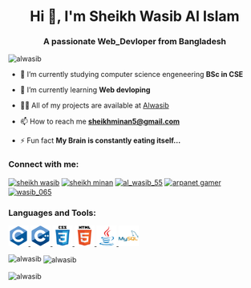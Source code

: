 <h1 align="center">Hi 👋, I'm Sheikh Wasib Al Islam</h1>
<h3 align="center">A passionate Web_Devloper from Bangladesh</h3>

<p align="left"> <img src="https://komarev.com/ghpvc/?username=alwasib&label=Profile%20views&color=0e75b6&style=flat" alt="alwasib" /> </p>

- 🔭 I’m currently studying computer science engeneering **BSc in CSE**

- 🌱 I’m currently learning **Web devloping**

- 👨‍💻 All of my projects are available at [Alwasib](Alwasib)

- 📫 How to reach me **sheikhminan5@gmail.com**

- ⚡ Fun fact **My Brain is constantly eating itself...**

<h3 align="left">Connect with me:</h3>
<p align="left">
<a href="https://linkedin.com/in/sheikh wasib" target="blank"><img align="center" src="https://raw.githubusercontent.com/rahuldkjain/github-profile-readme-generator/master/src/images/icons/Social/linked-in-alt.svg" alt="sheikh wasib" height="30" width="40" /></a>
<a href="https://fb.com/sheikh minan" target="blank"><img align="center" src="https://raw.githubusercontent.com/rahuldkjain/github-profile-readme-generator/master/src/images/icons/Social/facebook.svg" alt="sheikh minan" height="30" width="40" /></a>
<a href="https://instagram.com/al_wasib_55" target="blank"><img align="center" src="https://raw.githubusercontent.com/rahuldkjain/github-profile-readme-generator/master/src/images/icons/Social/instagram.svg" alt="al_wasib_55" height="30" width="40" /></a>
<a href="https://www.youtube.com/c/arpanet gamer" target="blank"><img align="center" src="https://raw.githubusercontent.com/rahuldkjain/github-profile-readme-generator/master/src/images/icons/Social/youtube.svg" alt="arpanet gamer" height="30" width="40" /></a>
<a href="https://codeforces.com/profile/wasib_065" target="blank"><img align="center" src="https://raw.githubusercontent.com/rahuldkjain/github-profile-readme-generator/master/src/images/icons/Social/codeforces.svg" alt="wasib_065" height="30" width="40" /></a>
</p>

<h3 align="left">Languages and Tools:</h3>
<p align="left"> <a href="https://www.cprogramming.com/" target="_blank" rel="noreferrer"> <img src="https://raw.githubusercontent.com/devicons/devicon/master/icons/c/c-original.svg" alt="c" width="40" height="40"/> </a> <a href="https://www.w3schools.com/cpp/" target="_blank" rel="noreferrer"> <img src="https://raw.githubusercontent.com/devicons/devicon/master/icons/cplusplus/cplusplus-original.svg" alt="cplusplus" width="40" height="40"/> </a> <a href="https://www.w3schools.com/css/" target="_blank" rel="noreferrer"> <img src="https://raw.githubusercontent.com/devicons/devicon/master/icons/css3/css3-original-wordmark.svg" alt="css3" width="40" height="40"/> </a> <a href="https://www.w3.org/html/" target="_blank" rel="noreferrer"> <img src="https://raw.githubusercontent.com/devicons/devicon/master/icons/html5/html5-original-wordmark.svg" alt="html5" width="40" height="40"/> </a> <a href="https://www.java.com" target="_blank" rel="noreferrer"> <img src="https://raw.githubusercontent.com/devicons/devicon/master/icons/java/java-original.svg" alt="java" width="40" height="40"/> </a> <a href="https://www.mysql.com/" target="_blank" rel="noreferrer"> <img src="https://raw.githubusercontent.com/devicons/devicon/master/icons/mysql/mysql-original-wordmark.svg" alt="mysql" width="40" height="40"/> </a> </p>

<p><img align="left" src="https://github-readme-stats.vercel.app/api/top-langs?username=alwasib&show_icons=true&locale=en&layout=compact" alt="alwasib" /></p>

<p>&nbsp;<img align="center" src="https://github-readme-stats.vercel.app/api?username=alwasib&show_icons=true&locale=en" alt="alwasib" /></p>

<p><img align="center" src="https://github-readme-streak-stats.herokuapp.com/?user=alwasib&" alt="alwasib" /></p>
